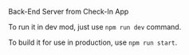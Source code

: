 Back-End Server from Check-In App

To run it in dev mod, just use `npm run dev` command.

To build it for use in production, use `npm run start`.
